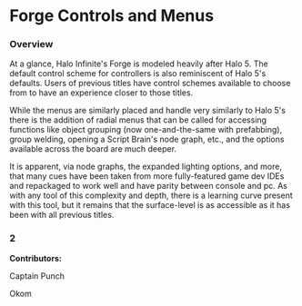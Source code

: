 # Forge Controls and Menus



### Overview

At a glance, Halo Infinite's Forge is modeled heavily after Halo 5. The default control scheme for controllers is also reminiscent of Halo 5's defaults. Users of previous titles have control schemes available to choose from to have an experience closer to those titles.

While the menus are similarly placed and handle very similarly to Halo 5's there is the addition of radial menus that can be called for accessing functions like object grouping (now one-and-the-same with prefabbing), group welding, opening a Script Brain's node graph, etc., and the options available across the board are much deeper.

It is apparent, via node graphs, the expanded lighting options, and more, that many cues have been taken from more fully-featured game dev IDEs and repackaged to work well and have parity between console and pc. As with any tool of this complexity and depth, there is a learning curve present with this tool, but it remains that the surface-level is as accessible as it has been with all previous titles.



### 2



**Contributors:**

Captain Punch

Okom
